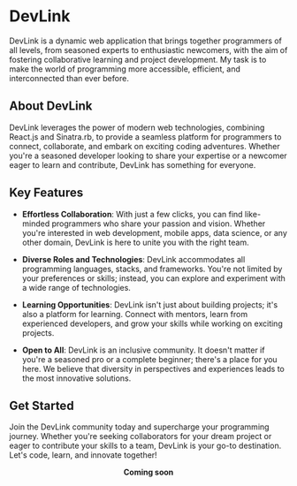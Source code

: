 # DevLink

DevLink is a dynamic web application that brings together programmers of all levels, from seasoned experts to enthusiastic newcomers, with the aim of fostering collaborative learning and project development. My task is to make the world of programming more accessible, efficient, and interconnected than ever before.

## About DevLink

DevLink leverages the power of modern web technologies, combining React.js and Sinatra.rb, to provide a seamless platform for programmers to connect, collaborate, and embark on exciting coding adventures. Whether you're a seasoned developer looking to share your expertise or a newcomer eager to learn and contribute, DevLink has something for everyone.

## Key Features

- **Effortless Collaboration**: With just a few clicks, you can find like-minded programmers who share your passion and vision. Whether you're interested in web development, mobile apps, data science, or any other domain, DevLink is here to unite you with the right team.

- **Diverse Roles and Technologies**: DevLink accommodates all programming languages, stacks, and frameworks. You're not limited by your preferences or skills; instead, you can explore and experiment with a wide range of technologies.

- **Learning Opportunities**: DevLink isn't just about building projects; it's also a platform for learning. Connect with mentors, learn from experienced developers, and grow your skills while working on exciting projects.

- **Open to All**: DevLink is an inclusive community. It doesn't matter if you're a seasoned pro or a complete beginner; there's a place for you here. We believe that diversity in perspectives and experiences leads to the most innovative solutions.

## Get Started

Join the DevLink community today and supercharge your programming journey. Whether you're seeking collaborators for your dream project or eager to contribute your skills to a team, DevLink is your go-to destination. Let's code, learn, and innovate together!

<p align="center">
    <strong>Coming soon</strong>
</p>
